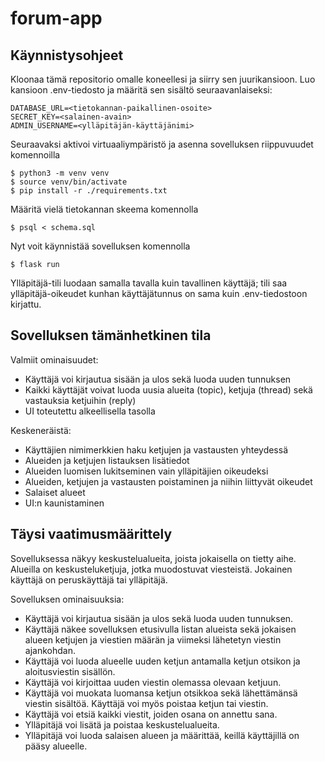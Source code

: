 # forum-app

## Käynnistysohjeet

Kloonaa tämä repositorio omalle koneellesi ja siirry sen juurikansioon. Luo kansioon .env-tiedosto ja määritä sen sisältö seuraavanlaiseksi:

```
DATABASE_URL=<tietokannan-paikallinen-osoite>
SECRET_KEY=<salainen-avain>
ADMIN_USERNAME=<ylläpitäjän-käyttäjänimi>
```

Seuraavaksi aktivoi virtuaaliympäristö ja asenna sovelluksen riippuvuudet komennoilla

```
$ python3 -m venv venv
$ source venv/bin/activate
$ pip install -r ./requirements.txt
```

Määritä vielä tietokannan skeema komennolla

```
$ psql < schema.sql
```

Nyt voit käynnistää sovelluksen komennolla

```
$ flask run
```

Ylläpitäjä-tili luodaan samalla tavalla kuin tavallinen käyttäjä; tili saa ylläpitäjä-oikeudet kunhan käyttäjätunnus on sama kuin .env-tiedostoon kirjattu.

## Sovelluksen tämänhetkinen tila
Valmiit ominaisuudet:
- Käyttäjä voi kirjautua sisään ja ulos sekä luoda uuden tunnuksen
- Kaikki käyttäjät voivat luoda uusia alueita (topic), ketjuja (thread) sekä vastauksia ketjuihin (reply)
- UI toteutettu alkeellisella tasolla

Keskeneräistä:
- Käyttäjien nimimerkkien haku ketjujen ja vastausten yhteydessä
- Alueiden ja ketjujen listauksen lisätiedot
- Alueiden luomisen lukitseminen vain ylläpitäjien oikeudeksi
- Alueiden, ketjujen ja vastausten poistaminen ja niihin liittyvät oikeudet
- Salaiset alueet
- UI:n kaunistaminen

## Täysi vaatimusmäärittely

Sovelluksessa näkyy keskustelualueita, joista jokaisella on tietty aihe. Alueilla on keskusteluketjuja, jotka muodostuvat viesteistä. Jokainen käyttäjä on peruskäyttäjä tai ylläpitäjä.

Sovelluksen ominaisuuksia:

- Käyttäjä voi kirjautua sisään ja ulos sekä luoda uuden tunnuksen.
- Käyttäjä näkee sovelluksen etusivulla listan alueista sekä jokaisen alueen ketjujen ja viestien määrän ja viimeksi lähetetyn viestin ajankohdan.
- Käyttäjä voi luoda alueelle uuden ketjun antamalla ketjun otsikon ja aloitusviestin sisällön.
- Käyttäjä voi kirjoittaa uuden viestin olemassa olevaan ketjuun.
- Käyttäjä voi muokata luomansa ketjun otsikkoa sekä lähettämänsä viestin sisältöä. Käyttäjä voi myös poistaa ketjun tai viestin.
- Käyttäjä voi etsiä kaikki viestit, joiden osana on annettu sana.
- Ylläpitäjä voi lisätä ja poistaa keskustelualueita.
- Ylläpitäjä voi luoda salaisen alueen ja määrittää, keillä käyttäjillä on pääsy alueelle.
